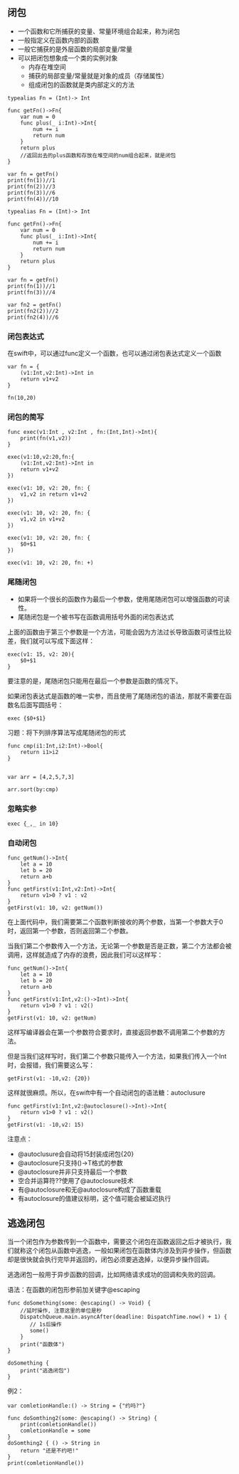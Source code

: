 ## 闭包


* 一个函数和它所捕获的变量、常量环境组合起来，称为闭包
* 一般指定义在函数内部的函数
* 一般它捕获的是外层函数的局部变量/常量
* 可以把闭包想象成一个类的实例对象
	* 内存在堆空间
	* 捕获的局部变量/常量就是对象的成员（存储属性）
	* 组成闭包的函数就是类内部定义的方法

```
typealias Fn = (Int)-> Int

func getFn()->Fn{
    var num = 0
    func plus(_ i:Int)->Int{
        num += i
        return num
    }
    return plus
    //返回出去的plus函数和存放在堆空间的num组合起来，就是闭包
}

var fn = getFn()
print(fn(1))//1
print(fn(2))//3
print(fn(3))//6
print(fn(4))//10
```

```
typealias Fn = (Int)-> Int

func getFn()->Fn{
    var num = 0
    func plus(_ i:Int)->Int{
        num += i
        return num
    }
    return plus
}

var fn = getFn()
print(fn(1))//1
print(fn(3))//4

var fn2 = getFn()
print(fn2(2))//2
print(fn2(4))//6
```

### 闭包表达式

在swift中，可以通过func定义一个函数，也可以通过闭包表达式定义一个函数

```
var fn = {
    (v1:Int,v2:Int)->Int in
    return v1+v2
}

fn(10,20)
```
### 闭包的简写

```
func exec(v1:Int , v2:Int , fn:(Int,Int)->Int){
    print(fn(v1,v2))
}
```


```
exec(v1:10,v2:20,fn:{
    (v1:Int,v2:Int)->Int in
    return v1+v2
})
```


```
exec(v1: 10, v2: 20, fn: {
    v1,v2 in return v1+v2
})
```


```
exec(v1: 10, v2: 20, fn: {
    v1,v2 in v1+v2
})
```


```
exec(v1: 10, v2: 20, fn: {
    $0+$1
})
```


```
exec(v1: 10, v2: 20, fn: +)
```

### 尾随闭包

* 如果将一个很长的函数作为最后一个参数，使用尾随闭包可以增强函数的可读性。
* 尾随闭包是一个被书写在函数调用括号外面的闭包表达式

上面的函数由于第三个参数是一个方法，可能会因为方法过长导致函数可读性比较差，我们就可以写成下面这样：

```
exec(v1: 15, v2: 20){
    $0+$1
}
```
要注意的是，尾随闭包只能用在最后一个参数是函数的情况下。

如果闭包表达式是函数的唯一实参，而且使用了尾随闭包的语法，那就不需要在函数名后面写圆括号：

```
exec {$0+$1}
```

习题：将下列排序算法写成尾随闭包的形式

```
func cmp(i1:Int,i2:Int)->Bool{
    return i1>i2
}


var arr = [4,2,5,7,3]

arr.sort(by:cmp)
```

### 忽略实参

```
exec {_,_ in 10}
```
### 自动闭包


```
func getNum()->Int{
    let a = 10
    let b = 20
    return a+b
}
func getFirst(v1:Int,v2:Int)->Int{
    return v1>0 ? v1 : v2
}
getFirst(v1: 10, v2: getNum())
```
在上面代码中，我们需要第二个函数判断接收的两个参数，当第一个参数大于0时，返回第一个参数，否则返回第二个参数。

当我们第二个参数传入一个方法，无论第一个参数是否是正数，第二个方法都会被调用，这样就造成了内存的浪费，因此我们可以这样写：

```
func getNum()->Int{
    let a = 10
    let b = 20
    return a+b
}
func getFirst(v1:Int,v2:()->Int)->Int{
    return v1>0 ? v1 : v2()
}
getFirst(v1: 10, v2: getNum)
```
这样写编译器会在第一个参数符合要求时，直接返回参数不调用第二个参数的方法。

但是当我们这样写时，我们第二个参数只能传入一个方法，如果我们传入一个Int时，会报错，我们需要这么写：

```
getFirst(v1: -10,v2: {20})
```
这样就很麻烦。所以，在swift中有一个自动闭包的语法糖：autoclusure

```
func getFirst(v1:Int,v2:@autoclosure()->Int)->Int{
    return v1>0 ? v1 : v2()
}
getFirst(v1: -10,v2: 15)
```

注意点：

* @autoclusure会自动将15封装成闭包{20}
* @autoclosure只支持()->T格式的参数
* @autoclosure并非只支持最后一个参数
* 空合并运算符??使用了@autoclosure技术
* 有@autoclosure和无@autoclosure构成了函数重载
* 有autoclosure的值建议标明，这个值可能会被延迟执行


## 逃逸闭包

当一个闭包作为参数传到一个函数中，需要这个闭包在函数返回之后才被执行，我们就称这个闭包从函数中逃逸，一般如果闭包在函数体内涉及到异步操作，但函数却是很快就会执行完毕并返回的，闭包必须要逃逸掉，以便异步操作回调。

逃逸闭包一般用于异步函数的回调，比如网络请求成功的回调和失败的回调。

语法：在函数的闭包形参前加关键字@escaping

```
func doSomething(some: @escaping() -> Void) {
    //延时操作, 注意这里的单位是秒
    DispatchQueue.main.asyncAfter(deadline: DispatchTime.now() + 1) {
       // 1s后操作
       some()
    }
    print("函数体")
}

doSomething {
    print("逃逸闭包")
}
```

例2：

```
var comletionHandle:() -> String = {"约吗?"}

func doSomthing2(some: @escaping() -> String) {
    print(comletionHandle())
    comletionHandle = some
}
doSomthing2 { () -> String in
    return "还是不约吧!"
}
print(comletionHandle())
```